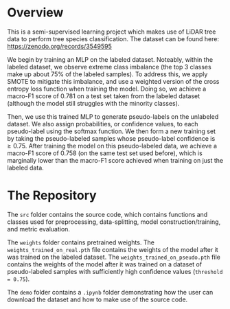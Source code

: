 # Overview
This is a semi-supervised learning project which makes use of LiDAR tree data to perform tree species classification. The dataset can be found here: https://zenodo.org/records/3549595

We begin by training an MLP on the labeled dataset. Noteably, within the labeled dataset, we observe extreme class imbalance (the top 3 classes make up about 75% of the labeled samples). To address this, we apply SMOTE to mitigate this imbalance, and use a weighted version of the cross entropy loss function when training the model. Doing so, we achieve a macro-F1 score of 0.781 on a test set taken from the labeled dataset (although the model still struggles with the minority classes).

Then, we use this trained MLP to generate pseudo-labels on the unlabeled dataset. We also assign probabilities, or confidence values, to each pseudo-label using the softmax function. We then form a new training set by taking the pseudo-labeled samples whose pseudo-label confidence is $\geq 0.75$. After training the model on this pseudo-labeled data, we achieve a macro-F1 score of 0.758 (on the same test set used before), which is marginally lower than the macro-F1 score achieved when training on just the labeled data.

# The Repository
The `src` folder contains the source code, which contains functions and classes used for preprocessing, data-splitting, model construction/training, and metric evaluation.

The `weights` folder contains pretrained weights. The `weights_trained_on_real.pth` file contains the weights of the model after it was trained on the labeled dataset. The `weights_trained_on_pseudo.pth` file contains the weights of the model after it was trained on a dataset of pseudo-labeled samples with sufficiently high confidence values (`threshold = 0.75`).

The `demo` folder contains a `.ipynb` folder demonstrating how the user can download the dataset and how to make use of the source code.
